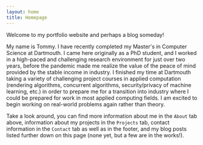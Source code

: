 ```yaml
---
layout: home
title: Homepage
---
```


Welcome to my portfolio website and perhaps a blog someday! 

My name is Tommy. I have recently completed my Master's in Computer Science at Dartmouth. I came here originally as a PhD student, and I worked in a high-paced and challenging research environment for just over two years, before the pandemic made me realize the value of the peace of mind provided by the stable income in industry. I finished my time at Dartmouth taking a variety of challenging project courses in applied computation (rendering algorithms, concurrent algorithms, security/privacy of machine learning, etc.) in order to prepare me for a transition into industry where I could be prepared for work in most applied computing fields. I am excited to begin working on real-world problems again rather than theory.

Take a look around, you can find more information about me in the `About` tab above, information about my projects in the `Projects` tab, contact information in the `Contact` tab as well as in the footer, and my blog posts listed further down on this page (none yet, but a few are in the works!).

<br />
